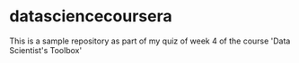 # datasciencecoursera
This is a sample repository as part of my quiz of week 4 of the course 'Data Scientist's Toolbox'

